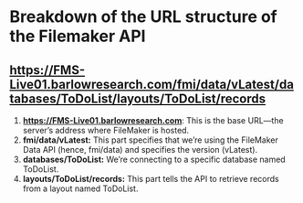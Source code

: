 # Breakdown of the URL structure of the Filemaker API

## https://FMS-Live01.barlowresearch.com/fmi/data/vLatest/databases/ToDoList/layouts/ToDoList/records

1. **https://FMS-Live01.barlowresearch.com**: This is the base URL—the server’s address where FileMaker is hosted.
2. **fmi/data/vLatest:** This part specifies that we’re using the FileMaker Data API (hence, fmi/data) and specifies the version (vLatest).
3. **databases/ToDoList:** We’re connecting to a specific database named ToDoList.
4. **layouts/ToDoList/records:** This part tells the API to retrieve records from a layout named ToDoList.
